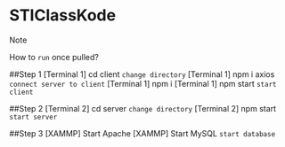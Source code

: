 # STIClassKode
> [!NOTE]
> How to `run` once pulled?

##Step 1
[Terminal 1] cd client `change directory`
[Terminal 1] npm i axios `connect server to client`
[Terminal 1] npm i 
[Terminal 1] npm start `start client`

##Step 2
[Terminal 2] cd server `change directory`
[Terminal 2] npm start `start server`

##Step 3
[XAMMP] Start Apache
[XAMMP] Start MySQL `start database`
